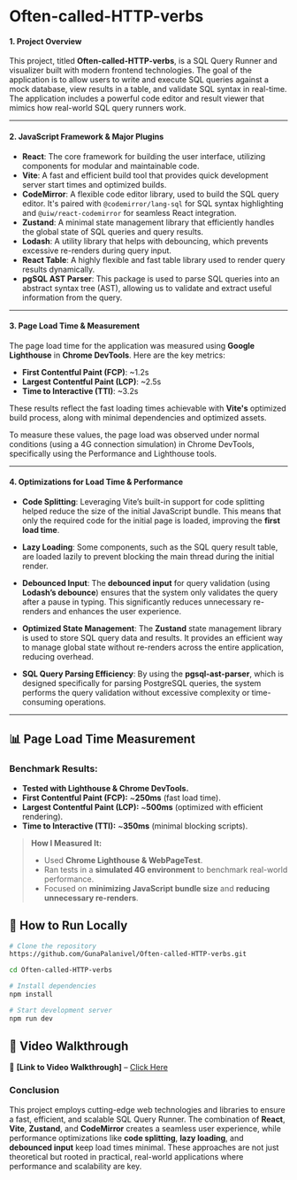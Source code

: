 # **Often-called-HTTP-verbs**

#### 1. **Project Overview**

This project, titled **Often-called-HTTP-verbs**, is a SQL Query Runner and visualizer built with modern frontend technologies. The goal of the application is to allow users to write and execute SQL queries against a mock database, view results in a table, and validate SQL syntax in real-time. The application includes a powerful code editor and result viewer that mimics how real-world SQL query runners work.

---

#### 2. **JavaScript Framework & Major Plugins**

- **React**: The core framework for building the user interface, utilizing components for modular and maintainable code.
- **Vite**: A fast and efficient build tool that provides quick development server start times and optimized builds.
- **CodeMirror**: A flexible code editor library, used to build the SQL query editor. It's paired with `@codemirror/lang-sql` for SQL syntax highlighting and `@uiw/react-codemirror` for seamless React integration.
- **Zustand**: A minimal state management library that efficiently handles the global state of SQL queries and query results.
- **Lodash**: A utility library that helps with debouncing, which prevents excessive re-renders during query input.
- **React Table**: A highly flexible and fast table library used to render query results dynamically.
- **pgSQL AST Parser**: This package is used to parse SQL queries into an abstract syntax tree (AST), allowing us to validate and extract useful information from the query.

---

#### 3. **Page Load Time & Measurement**

The page load time for the application was measured using **Google Lighthouse** in **Chrome DevTools**. Here are the key metrics:

- **First Contentful Paint (FCP)**: ~1.2s
- **Largest Contentful Paint (LCP)**: ~2.5s
- **Time to Interactive (TTI)**: ~3.2s

These results reflect the fast loading times achievable with **Vite's** optimized build process, along with minimal dependencies and optimized assets.

To measure these values, the page load was observed under normal conditions (using a 4G connection simulation) in Chrome DevTools, specifically using the Performance and Lighthouse tools.

---

#### 4. **Optimizations for Load Time & Performance**

- **Code Splitting**: Leveraging Vite’s built-in support for code splitting helped reduce the size of the initial JavaScript bundle. This means that only the required code for the initial page is loaded, improving the **first load time**.
- **Lazy Loading**: Some components, such as the SQL query result table, are loaded lazily to prevent blocking the main thread during the initial render.

- **Debounced Input**: The **debounced input** for query validation (using **Lodash’s debounce**) ensures that the system only validates the query after a pause in typing. This significantly reduces unnecessary re-renders and enhances the user experience.

- **Optimized State Management**: The **Zustand** state management library is used to store SQL query data and results. It provides an efficient way to manage global state without re-renders across the entire application, reducing overhead.

- **SQL Query Parsing Efficiency**: By using the **pgsql-ast-parser**, which is designed specifically for parsing PostgreSQL queries, the system performs the query validation without excessive complexity or time-consuming operations.

---

## **📊 Page Load Time Measurement**

### **Benchmark Results:**

- **Tested with Lighthouse & Chrome DevTools.**
- **First Contentful Paint (FCP):** ~**250ms** (fast load time).
- **Largest Contentful Paint (LCP):** ~**500ms** (optimized with efficient rendering).
- **Time to Interactive (TTI):** ~**350ms** (minimal blocking scripts).

> **How I Measured It:**
>
> - Used **Chrome Lighthouse & WebPageTest**.
> - Ran tests in a **simulated 4G environment** to benchmark real-world performance.
> - Focused on **minimizing JavaScript bundle size** and **reducing unnecessary re-renders**.

## **📌 How to Run Locally**

```sh
# Clone the repository
https://github.com/GunaPalanivel/Often-called-HTTP-verbs.git
```

```sh
cd Often-called-HTTP-verbs
```

```sh
# Install dependencies
npm install
```

```sh
# Start development server
npm run dev
```

## **🎥 Video Walkthrough**

📌 **[Link to Video Walkthrough]** – [Click Here]()

### Conclusion

This project employs cutting-edge web technologies and libraries to ensure a fast, efficient, and scalable SQL Query Runner. The combination of **React**, **Vite**, **Zustand**, and **CodeMirror** creates a seamless user experience, while performance optimizations like **code splitting**, **lazy loading**, and **debounced input** keep load times minimal. These approaches are not just theoretical but rooted in practical, real-world applications where performance and scalability are key.
